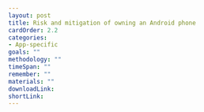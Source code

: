 ```yaml
---
layout: post
title: Risk and mitigation of owning an Android phone
cardOrder: 2.2
categories:
- App-specific
goals: ""
methodology: ""
timeSpan: ""
remember: ""
materials: ""
downloadLink:
shortLink:
---
```

